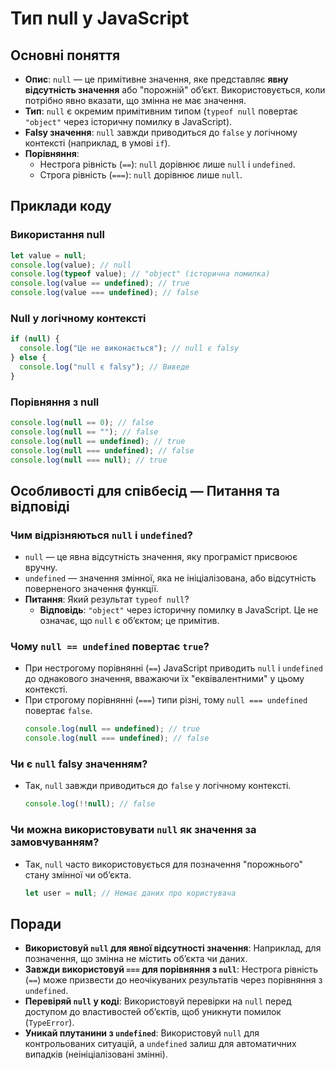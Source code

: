 # Тип null у JavaScript

## Основні поняття

- **Опис**: `null` — це примітивне значення, яке представляє **явну відсутність значення** або "порожній" об’єкт. Використовується, коли потрібно явно вказати, що змінна не має значення.
- **Тип**: `null` є окремим примітивним типом (`typeof null` повертає `"object"` через історичну помилку в JavaScript).
- **Falsy значення**: `null` завжди приводиться до `false` у логічному контексті (наприклад, в умові `if`).
- **Порівняння**:
  - Нестрога рівність (`==`): `null` дорівнює лише `null` і `undefined`.
  - Строга рівність (`===`): `null` дорівнює лише `null`.

## Приклади коду

### Використання null

```js
let value = null;
console.log(value); // null
console.log(typeof value); // "object" (історична помилка)
console.log(value == undefined); // true
console.log(value === undefined); // false
```

### Null у логічному контексті

```js
if (null) {
  console.log("Це не виконається"); // null є falsy
} else {
  console.log("null є falsy"); // Виведе
}
```

### Порівняння з null

```js
console.log(null == 0); // false
console.log(null == ""); // false
console.log(null == undefined); // true
console.log(null === undefined); // false
console.log(null === null); // true
```

## Особливості для співбесід — Питання та відповіді

### Чим відрізняються `null` і `undefined`?

- `null` — це явна відсутність значення, яку програміст присвоює вручну.
- `undefined` — значення змінної, яка не ініціалізована, або відсутність поверненого значення функції.
- **Питання**: Який результат `typeof null`?
  - **Відповідь**: `"object"` через історичну помилку в JavaScript. Це не означає, що `null` є об’єктом; це примітив.

### Чому `null == undefined` повертає `true`?

- При нестрогому порівнянні (`==`) JavaScript приводить `null` і `undefined` до однакового значення, вважаючи їх "еквівалентними" у цьому контексті.
- При строгому порівнянні (`===`) типи різні, тому `null === undefined` повертає `false`.
  ```js
  console.log(null == undefined); // true
  console.log(null === undefined); // false
  ```

### Чи є `null` falsy значенням?

- Так, `null` завжди приводиться до `false` у логічному контексті.
  ```js
  console.log(!!null); // false
  ```

### Чи можна використовувати `null` як значення за замовчуванням?

- Так, `null` часто використовується для позначення "порожнього" стану змінної чи об’єкта.
  ```js
  let user = null; // Немає даних про користувача
  ```

## Поради

- **Використовуй `null` для явної відсутності значення**: Наприклад, для позначення, що змінна не містить об’єкта чи даних.
- **Завжди використовуй `===` для порівняння з `null`**: Нестрога рівність (`==`) може призвести до неочікуваних результатів через порівняння з `undefined`.
- **Перевіряй `null` у коді**: Використовуй перевірки на `null` перед доступом до властивостей об’єктів, щоб уникнути помилок (`TypeError`).
- **Уникай плутанини з `undefined`**: Використовуй `null` для контрольованих ситуацій, а `undefined` залиш для автоматичних випадків (неініціалізовані змінні).
